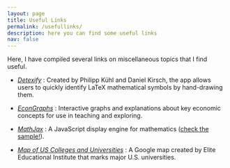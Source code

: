 ```yaml
---
layout: page
title: Useful Links
permalink: /usefullinks/
description: here you can find some useful links
nav: false
---
```



Here, I have compiled several links on miscellaneous topics that I find useful.


  -  _[Detexify](https://detexify.kirelabs.org/classify.html)_ : Created by Philipp Kühl and Daniel Kirsch, the app allows users to quickly identify LaTeX mathematical symbols by hand-drawing them.
  
  - _[EconGraphs](https://www.econgraphs.org/)_ : Interactive graphs and explanations about key economic concepts for use in teaching and exploring.

  - _[MathJax](https://www.mathjax.org/)_ : A JavaScript display engine for mathematics ([check the sample!](https://www.mathjax.org/#samples)).

  - _[Map of US Colleges and Universities](https://www.google.com/maps/d/viewer?mid=1r0NcKI21QnisjjXxcXwkz8fIZCI&hl=en_US&ll=38.204727210033965%2C-112.63522232333113&z=5)_ : A Google map created by Elite Educational Institute that marks major U.S. universities.





